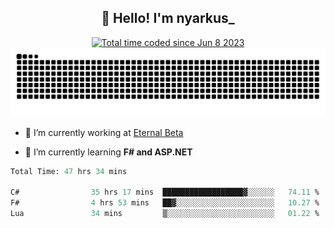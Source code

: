 <h2 align="center">👋 Hello! I'm nyarkus_</h2>
<p align="center">
  <a href="https://wakatime.com/@8f9aa332-6725-4e00-a5d9-b2317a4b74a6">
    <img src="https://wakatime.com/badge/user/8f9aa332-6725-4e00-a5d9-b2317a4b74a6.svg" alt="Total time coded since Jun 8 2023" />
  </a>
  <br>
  <img src = "https://github.com/nyarkus/nyarkus/blob/output/github-snake-dark.svg">
</p>

- 🔭 I’m currently working at [Eternal Beta](https://github.com/Kacianoki/Eternal-Beta)
<!--- 💬 Ask me about **nothing :<**-->
- 🌱 I’m currently learning **F# and ASP.NET**

<!--START_SECTION:waka-->

```fs
Total Time: 47 hrs 34 mins

C#                35 hrs 17 mins  ██████████████████▓░░░░░░   74.11 %
F#                4 hrs 53 mins   ██▓░░░░░░░░░░░░░░░░░░░░░░   10.27 %
Lua               34 mins         ▒░░░░░░░░░░░░░░░░░░░░░░░░   01.22 %
```

<!--END_SECTION:waka-->
